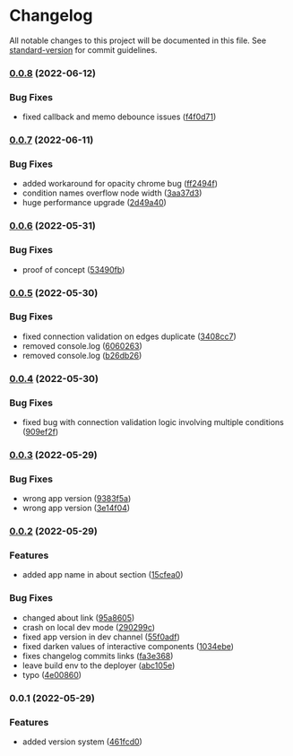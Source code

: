 # Changelog

All notable changes to this project will be documented in this file. See [standard-version](https://github.com/conventional-changelog/standard-version) for commit guidelines.

### [0.0.8](https://github.com/kinark/tony/compare/v0.0.7...v0.0.8) (2022-06-12)


### Bug Fixes

* fixed callback and memo debounce issues ([f4f0d71](https://github.com/kinark/tony/commits/f4f0d71fb1530cdce86fae6d1fef32e9b6adac84))

### [0.0.7](https://github.com/kinark/tony/compare/v0.0.6...v0.0.7) (2022-06-11)


### Bug Fixes

* added workaround for opacity chrome bug ([ff2494f](https://github.com/kinark/tony/commits/ff2494fd2ec669c8dc36113f66ce8316f784dc23))
* condition names overflow node width ([3aa37d3](https://github.com/kinark/tony/commits/3aa37d3987fc3538fbd43c1e4e8bfdf5f3e27e31))
* huge performance upgrade ([2d49a40](https://github.com/kinark/tony/commits/2d49a40ca55ad65e1d2a2c6801c931534922de2e))

### [0.0.6](https://github.com/kinark/tony/compare/v0.0.5...v0.0.6) (2022-05-31)


### Bug Fixes

* proof of concept ([53490fb](https://github.com/kinark/tony/commits/53490fb077d01ab27788347442a9d0a3ab9b2241))

### [0.0.5](https://github.com/kinark/tony/compare/v0.0.4...v0.0.5) (2022-05-30)


### Bug Fixes

* fixed connection validation on edges duplicate ([3408cc7](https://github.com/kinark/tony/commits/3408cc7d46b0366db83f1aa792f7bf75a2141240))
* removed console.log ([6060263](https://github.com/kinark/tony/commits/6060263ee11374ca9d10df83d44343c1004a1f9b))
* removed console.log ([b26db26](https://github.com/kinark/tony/commits/b26db262873296372192349767e67bdc5ff4c399))

### [0.0.4](https://github.com/kinark/tony/compare/v0.0.3...v0.0.4) (2022-05-30)


### Bug Fixes

* fixed bug with connection validation logic involving multiple conditions ([909ef2f](https://github.com/kinark/tony/commits/909ef2f1fb463a71eaf223f631261d63a184a12b))

### [0.0.3](https://github.com/kinark/tony/compare/v0.0.2...v0.0.3) (2022-05-29)


### Bug Fixes

* wrong app version ([9383f5a](https://github.com/kinark/tony/commits/9383f5a61268b8196cf381b846b3bf0897c2540d))
* wrong app version ([3e14f04](https://github.com/kinark/tony/commits/3e14f045c44f9d81487862ca1cd1316d72a4b634))

### [0.0.2](https://github.com/kinark/tony/compare/v0.0.1...v0.0.2) (2022-05-29)


### Features

* added app name in about section ([15cfea0](https://github.com/kinark/tony/commits/15cfea04d62cef7c154c8827176d70be9e8aebd3))


### Bug Fixes

* changed about link ([95a8605](https://github.com/kinark/tony/commits/95a8605def57831204e0bb901994832c17e4352a))
* crash on local dev mode ([290299c](https://github.com/kinark/tony/commits/290299ce2a8f558d02350bdaee34a1aa75a3921e))
* fixed app version in dev channel ([55f0adf](https://github.com/kinark/tony/commits/55f0adfc3b129beeb9b9fd4cb6f7f9016ed5ab9d))
* fixed darken values of interactive components ([1034ebe](https://github.com/kinark/tony/commits/1034ebe3cdb8e2c041685ddca01ef3a434cdcd01))
* fixes changelog commits links ([fa3e368](https://github.com/kinark/tony/commits/fa3e3688c4fbd5c3b1aa4a6257b7388bde243fe0))
* leave build env to the deployer ([abc105e](https://github.com/kinark/tony/commits/abc105e03c4a2f735a5d57de0216e56c7aaaedb2))
* typo ([4e00860](https://github.com/kinark/tony/commits/4e00860018c55d7d4ddcef904dfc6a2626b91922))

### 0.0.1 (2022-05-29)


### Features

* added version system ([461fcd0](https://github.com/kinark/tony/commits/461fcd0fdc0eb7a8a1c0582e1710bb3436904a55))
